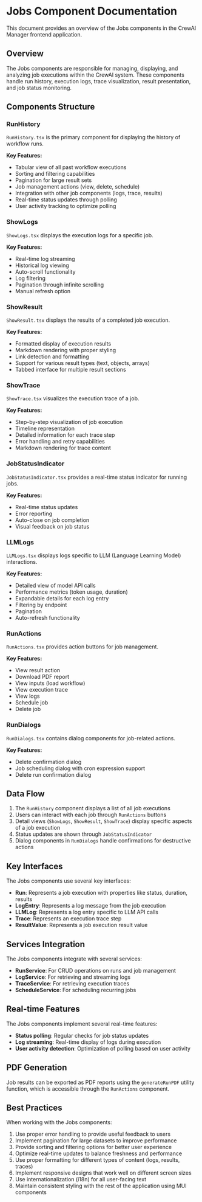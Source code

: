 # Jobs Component Documentation

This document provides an overview of the Jobs components in the CrewAI Manager frontend application.

## Overview

The Jobs components are responsible for managing, displaying, and analyzing job executions within the CrewAI system. These components handle run history, execution logs, trace visualization, result presentation, and job status monitoring.

## Components Structure

### RunHistory

`RunHistory.tsx` is the primary component for displaying the history of workflow runs.

**Key Features:**
- Tabular view of all past workflow executions
- Sorting and filtering capabilities
- Pagination for large result sets
- Job management actions (view, delete, schedule)
- Integration with other job components (logs, trace, results)
- Real-time status updates through polling
- User activity tracking to optimize polling

### ShowLogs

`ShowLogs.tsx` displays the execution logs for a specific job.

**Key Features:**
- Real-time log streaming
- Historical log viewing
- Auto-scroll functionality
- Log filtering
- Pagination through infinite scrolling
- Manual refresh option

### ShowResult

`ShowResult.tsx` displays the results of a completed job execution.

**Key Features:**
- Formatted display of execution results
- Markdown rendering with proper styling
- Link detection and formatting
- Support for various result types (text, objects, arrays)
- Tabbed interface for multiple result sections

### ShowTrace

`ShowTrace.tsx` visualizes the execution trace of a job.

**Key Features:**
- Step-by-step visualization of job execution
- Timeline representation
- Detailed information for each trace step
- Error handling and retry capabilities
- Markdown rendering for trace content

### JobStatusIndicator

`JobStatusIndicator.tsx` provides a real-time status indicator for running jobs.

**Key Features:**
- Real-time status updates
- Error reporting
- Auto-close on job completion
- Visual feedback on job status

### LLMLogs

`LLMLogs.tsx` displays logs specific to LLM (Language Learning Model) interactions.

**Key Features:**
- Detailed view of model API calls
- Performance metrics (token usage, duration)
- Expandable details for each log entry
- Filtering by endpoint
- Pagination
- Auto-refresh functionality

### RunActions

`RunActions.tsx` provides action buttons for job management.

**Key Features:**
- View result action
- Download PDF report
- View inputs (load workflow)
- View execution trace
- View logs
- Schedule job
- Delete job

### RunDialogs

`RunDialogs.tsx` contains dialog components for job-related actions.

**Key Features:**
- Delete confirmation dialog
- Job scheduling dialog with cron expression support
- Delete run confirmation dialog

## Data Flow

1. The `RunHistory` component displays a list of all job executions
2. Users can interact with each job through `RunActions` buttons
3. Detail views (`ShowLogs`, `ShowResult`, `ShowTrace`) display specific aspects of a job execution
4. Status updates are shown through `JobStatusIndicator`
5. Dialog components in `RunDialogs` handle confirmations for destructive actions

## Key Interfaces

The Jobs components use several key interfaces:

- **Run**: Represents a job execution with properties like status, duration, results
- **LogEntry**: Represents a log message from the job execution
- **LLMLog**: Represents a log entry specific to LLM API calls
- **Trace**: Represents an execution trace step
- **ResultValue**: Represents a job execution result value

## Services Integration

The Jobs components integrate with several services:

- **RunService**: For CRUD operations on runs and job management
- **LogService**: For retrieving and streaming logs
- **TraceService**: For retrieving execution traces
- **ScheduleService**: For scheduling recurring jobs

## Real-time Features

The Jobs components implement several real-time features:

- **Status polling**: Regular checks for job status updates
- **Log streaming**: Real-time display of logs during execution
- **User activity detection**: Optimization of polling based on user activity

## PDF Generation

Job results can be exported as PDF reports using the `generateRunPDF` utility function, which is accessible through the `RunActions` component.

## Best Practices

When working with the Jobs components:

1. Use proper error handling to provide useful feedback to users
2. Implement pagination for large datasets to improve performance
3. Provide sorting and filtering options for better user experience
4. Optimize real-time updates to balance freshness and performance
5. Use proper formatting for different types of content (logs, results, traces)
6. Implement responsive designs that work well on different screen sizes
7. Use internationalization (i18n) for all user-facing text
8. Maintain consistent styling with the rest of the application using MUI components 